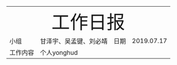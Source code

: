 <center>
	<table>
		<tr>
			<td colspan="4">
			<center>
			<font size=12px>工作日报</font>
			</center>
		</td>
		</tr>
	    <tr>
		    <td >小组</td>  
		    <td >甘泽宇、吴孟键、刘必靖</td>  
		    <td >日期</td>  
		    <td >2019.07.17</td>  
	    </tr>
	    <tr>
		    <td >工作内容</td>  
	        <td colspan="3">
	      个人yonghud
</td>
   </tr>
</table>
</center>

<!--stackedit_data:
eyJoaXN0b3J5IjpbMTUxOTI2NTIyMl19
-->